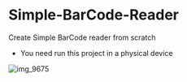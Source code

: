 # Simple-BarCode-Reader
Create Simple BarCode reader from scratch

* You need run this project in a physical device

![img_9675](https://user-images.githubusercontent.com/18216713/35486806-4dadf67a-0441-11e8-8f80-609756cfb720.jpg)

